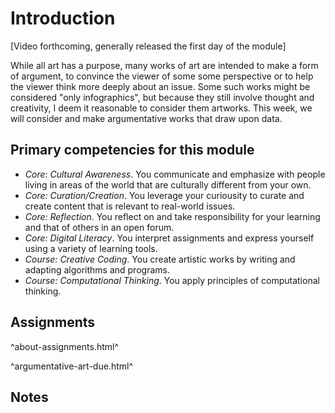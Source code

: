 Introduction
============

[Video forthcoming, generally released the first day of the module]

While all art has a purpose, many works of art are intended to make
a form of argument, to convince the viewer of some some perspective
or to help the viewer think more deeply about an issue.  Some such
works might be considered "only infographics", but because they
still involve thought and creativity, I deem it reasonable to
consider them artworks.  This week, we will consider and make
argumentative works that draw upon data.

Primary competencies for this module
------------------------------------

* *Core: Cultural Awareness*.  You communicate and emphasize with people
  living in areas of the world that are culturally different from your
  own.
* *Core: Curation/Creation*.  You leverage your curiousity to curate and
  create content that is relevant to real-world issues.
* *Core: Reflection*.  You reflect on and take responsibility for your
  learning and that of others in an open forum.
* *Core: Digital Literacy*.  You interpret assignments and express
  yourself using a variety of learning tools.
* *Course: Creative Coding*.  You create artistic works by writing and
  adapting algorithms and programs.
* *Course: Computational Thinking*.  You apply principles of computational
  thinking.

Assignments
-----------

^about-assignments.html^

^argumentative-art-due.html^

Notes
-----
